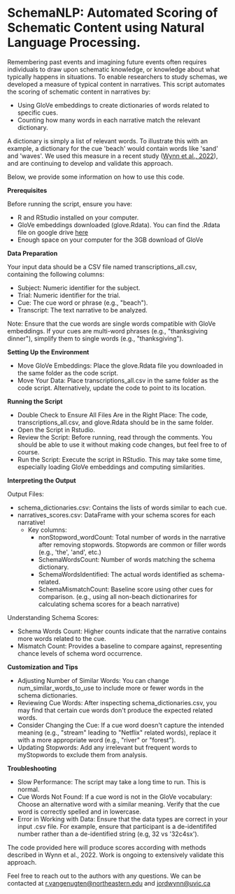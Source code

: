 # SchemaNLP: Automated Scoring of Schematic Content using Natural Language Processing.

Remembering past events and imagining future events often requires individuals to draw upon schematic knowledge, or knowledge about what typically happens in situations. To enable researchers to study schemas, we developed a measure of typical content in narratives. This script automates the scoring of schematic content in narratives by:

-    Using GloVe embeddings to create dictionaries of words related to specific cues.
-    Counting how many words in each narrative match the relevant dictionary.

A dictionary is simply a list of relevant words. To illustrate this with an example, a dictionary for the cue 'beach' would contain words like 'sand' and 'waves'. We used this measure in a recent study ([Wynn et al., 2022](https://www.sciencedirect.com/science/article/pii/S1053810022000344?casa_token=x0LIK_gDaRsAAAAA:6LItAH6udi70-SEGwkJ3i3QAlHiqvzMIz9cPwRVPGzZch0Wgb-Ucf49ktBYPjMs4mdY9lSv-mQ)), and are continuing to develop and validate this approach.




Below, we provide some information on how to use this code.

**Prerequisites**

Before running the script, ensure you have:
- R and RStudio installed on your computer.
- GloVe embeddings downloaded (glove.Rdata). You can find the .Rdata file on google drive [here](https://drive.google.com/file/d/13huoIUVwwvOMr-pRAAI81hMzBnhL93rF/view)
- Enough space on your computer for the 3GB download of GloVe

**Data Preparation**

Your input data should be a CSV file named transcriptions_all.csv, containing the following columns:

- Subject: Numeric identifier for the subject.
- Trial: Numeric identifier for the trial.
- Cue: The cue word or phrase (e.g., "beach").
- Transcript: The text narrative to be analyzed.


Note: Ensure that the cue words are single words compatible with GloVe embeddings. If your cues are multi-word phrases (e.g., "thanksgiving dinner"), simplify them to single words (e.g., "thanksgiving").

  
**Setting Up the Environment**

- Move GloVe Embeddings: Place the glove.Rdata file you downloaded in the same folder as the code script.
- Move Your Data: Place transcriptions_all.csv in the same folder as the code script. Alternatively, update the code to point to its location.


**Running the Script**

- Double Check to Ensure All Files Are in the Right Place: The code, transcriptions_all.csv, and glove.Rdata should be in the same folder.
- Open the Script in Rstudio.
- Review the Script: Before running, read through the comments. You should be able to use it without making code changes, but feel free to of course.
- Run the Script: Execute the script in RStudio. This may take some time, especially loading GloVe embeddings and computing similarities. 

**Interpreting the Output**

Output Files:
- schema_dictionaries.csv: Contains the lists of words similar to each cue.
- narratives_scores.csv: DataFrame with your schema scores for each narrative!
    - Key columns:
      - nonStopword_wordCount: Total number of words in the narrative after removing stopwords. Stopwords are common or filler words (e.g., 'the', 'and', etc.)
      - SchemaWordsCount: Number of words matching the schema dictionary.
      - SchemaWordsIdentified: The actual words identified as schema-related.
      - SchemaMismatchCount: Baseline score using other cues for comparison. (e.g., using all non-beach dictionarires for calculating schema scores for a beach narrative)


Understanding Schema Scores:
- Schema Words Count: Higher counts indicate that the narrative contains more words related to the cue.
- Mismatch Count: Provides a baseline to compare against, representing chance levels of schema word occurrence.

**Customization and Tips** 

- Adjusting Number of Similar Words: You can change num_similar_words_to_use to include more or fewer words in the schema dictionaries.
- Reviewing Cue Words: After inspecting schema_dictionaries.csv, you may find that certain cue words don't produce the expected related words. 
- Consider Changing the Cue: If a cue word doesn't capture the intended meaning (e.g., "stream" leading to "Netflix" related words), replace it with a more appropriate word (e.g., "river" or "forest").
- Updating Stopwords: Add any irrelevant but frequent words to myStopwords to exclude them from analysis.


**Troubleshooting**

- Slow Performance: The script may take a long time to run.  This is normal.
- Cue Words Not Found: If a cue word is not in the GloVe vocabulary: Choose an alternative word with a similar meaning. Verify that the cue word is correctly spelled and in lowercase.
- Error in Working with Data: Ensure that the data types are correct in your input .csv file. For example, ensure that participant is a de-identififed number rather than a de-identified string (e.g, 32 vs '32c4sx').

The code provided here will produce scores according with methods described in Wynn et al., 2022. Work is ongoing to extensively validate this approach.

Feel free to reach out to the authors with any questions. We can be contacted at r.vangenugten@northeastern.edu and jordwynn@uvic.ca
